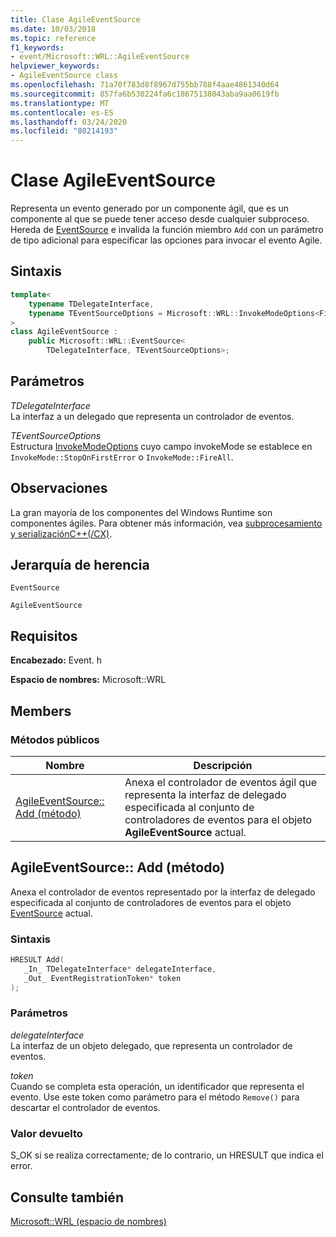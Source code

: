 ```yaml
---
title: Clase AgileEventSource
ms.date: 10/03/2018
ms.topic: reference
f1_keywords:
- event/Microsoft::WRL::AgileEventSource
helpviewer_keywords:
- AgileEventSource class
ms.openlocfilehash: 71a70f783d8f8967d755bb788f4aae4861340d64
ms.sourcegitcommit: 857fa6b530224fa6c18675138043aba9aa0619fb
ms.translationtype: MT
ms.contentlocale: es-ES
ms.lasthandoff: 03/24/2020
ms.locfileid: "80214193"
---
```

# <a name="agileeventsource-class"></a>Clase AgileEventSource

Representa un evento generado por un componente ágil, que es un componente al que se puede tener acceso desde cualquier subproceso. Hereda de [EventSource](eventsource-class.md) e invalida la función miembro `Add` con un parámetro de tipo adicional para especificar las opciones para invocar el evento Agile.

## <a name="syntax"></a>Sintaxis

```cpp
template<
    typename TDelegateInterface,
    typename TEventSourceOptions = Microsoft::WRL::InvokeModeOptions<FireAll>
>
class AgileEventSource :
    public Microsoft::WRL::EventSource<
        TDelegateInterface, TEventSourceOptions>;
```

## <a name="parameters"></a>Parámetros

*TDelegateInterface*<br/>
La interfaz a un delegado que representa un controlador de eventos.

*TEventSourceOptions*<br/>
Estructura [InvokeModeOptions](invokemodeoptions-structure.md) cuyo campo invokeMode se establece en `InvokeMode::StopOnFirstError` o `InvokeMode::FireAll`.

## <a name="remarks"></a>Observaciones

La gran mayoría de los componentes del Windows Runtime son componentes ágiles. Para obtener más información, vea [subprocesamiento y serializaciónC++(/CX)](../../cppcx/threading-and-marshaling-c-cx.md).

## <a name="inheritance-hierarchy"></a>Jerarquía de herencia

`EventSource`

`AgileEventSource`

## <a name="requirements"></a>Requisitos

**Encabezado:** Event. h

**Espacio de nombres:** Microsoft::WRL

## <a name="members"></a>Members

### <a name="public-methods"></a>Métodos públicos

|Nombre|Descripción|
|----------|-----------------|
|[AgileEventSource:: Add (método)](#add)|Anexa el controlador de eventos ágil que representa la interfaz de delegado especificada al conjunto de controladores de eventos para el objeto **AgileEventSource** actual.|

## <a name="agileeventsourceadd-method"></a><a name="add"></a>AgileEventSource:: Add (método)

Anexa el controlador de eventos representado por la interfaz de delegado especificada al conjunto de controladores de eventos para el objeto [EventSource](eventsource-class.md) actual.

### <a name="syntax"></a>Sintaxis

```cpp
HRESULT Add(
   _In_ TDelegateInterface* delegateInterface,
   _Out_ EventRegistrationToken* token
);
```

### <a name="parameters"></a>Parámetros

*delegateInterface*<br/>
La interfaz de un objeto delegado, que representa un controlador de eventos.

*token*<br/>
Cuando se completa esta operación, un identificador que representa el evento. Use este token como parámetro para el método `Remove()` para descartar el controlador de eventos.

### <a name="return-value"></a>Valor devuelto

S_OK si se realiza correctamente; de lo contrario, un HRESULT que indica el error.

## <a name="see-also"></a>Consulte también

[Microsoft::WRL (espacio de nombres)](microsoft-wrl-namespace.md)
